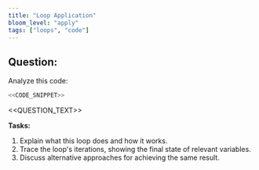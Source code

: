```yaml
---
title: "Loop Application"
bloom_level: "apply"
tags: ["loops", "code"]
---
```


## Question:

Analyze this code:

```csharp
<<CODE_SNIPPET>>
```

<<QUESTION_TEXT>>

**Tasks:**

1. Explain what this loop does and how it works.
2. Trace the loop's iterations, showing the final state of relevant variables.
3. Discuss alternative approaches for achieving the same result. 